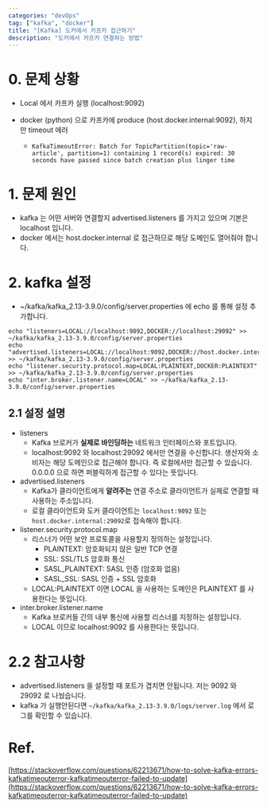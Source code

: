 ```yaml
---
categories: "devOps"
tag: ["kafka", "docker"]
title: "[Kafka] 도커에서 카프카 접근하기"
description: "도커에서 카프카 연결하는 방법"
---
```


# 0. 문제 상황

- Local 에서 카프카 실행 (localhost:9092)

- docker (python) 으로 카프카에 produce (host.docker.internal:9092), 하지만 timeout 에러

  - ```
    KafkaTimeoutError: Batch for TopicPartition(topic='raw-article', partition=1) containing 1 record(s) expired: 30 seconds have passed since batch creation plus linger time
    ```

# 1. 문제 원인

- kafka 는 어떤 서버와 연결할지 advertised.listeners 를 가지고 있으며 기본은 localhost 입니다.
- docker 에서는 host.docker.internal 로 접근하므로 해당 도메인도 열어줘야 합니다.

# 2. kafka 설정

- ~/kafka/kafka_2.13-3.9.0/config/server.properties 에 echo 를 통해 설정 추가합니다.

```
echo "listeners=LOCAL://localhost:9092,DOCKER://localhost:29092" >> ~/kafka/kafka_2.13-3.9.0/config/server.properties
echo "advertised.listeners=LOCAL://localhost:9092,DOCKER://host.docker.internal:29092" >> ~/kafka/kafka_2.13-3.9.0/config/server.properties
echo "listener.security.protocol.map=LOCAL:PLAINTEXT,DOCKER:PLAINTEXT" >> ~/kafka/kafka_2.13-3.9.0/config/server.properties
echo "inter.broker.listener.name=LOCAL" >> ~/kafka/kafka_2.13-3.9.0/config/server.properties
```

## 2.1 설정 설명

- listeners
  - Kafka 브로커가 **실제로 바인딩하는** 네트워크 인터페이스와 포트입니다.
  - localhost:9092 와 localhost:29092 에서만 연결을 수신합니다. 생산자와 소비자는 해당 도메인으로 접근해야 합니다. 즉 로컬에서만 접근할 수 있습니다. 0.0.0.0 으로 하면 퍼블릭하게 접근할 수 있다는 뜻입니다.
- advertised.listeners 
  - Kafka가 클라이언트에게 **알려주는** 연결 주소로 클라이언트가 실제로 연결할 때 사용하는 주소입니다. 
  - 로컬 클라이언트와 도커 클라이언트는 `localhost:9092` 또는  `host.docker.internal:29092`로 접속해야 합니다.
- listener.security.protocol.map
  - 리스너가 어떤 보안 프로토콜을 사용할지 정의하는 설정입니다.
    - PLAINTEXT: 암호화되지 않은 일반 TCP 연결
    - SSL: SSL/TLS 암호화 통신
    - SASL_PLAINTEXT: SASL 인증 (암호화 없음)
    - SASL_SSL: SASL 인증 + SSL 암호화
  - LOCAL:PLAINTEXT  이면 LOCAL 을 사용하는 도메인은 PLAINTEXT 를 사용한다는 뜻입니다.
- inter.broker.listener.name
  - Kafka 브로커들 간의 내부 통신에 사용할 리스너를 지정하는 설정입니다.
  - LOCAL 이므로 localhost:9092 를 사용한다는 뜻입니다.

# 2.2 참고사항

- advertised.listeners 을 설정할 때 포트가 겹치면 안됩니다. 저는 9092 와 29092 로 나눴습니다.
- kafka 가 실행안된다면 `~/kafka/kafka_2.13-3.9.0/logs/server.log` 에서 로그를 확인할 수 있습니다.

# Ref.

[https://stackoverflow.com/questions/62213671/how-to-solve-kafka-errors-kafkatimeouterror-kafkatimeouterror-failed-to-update](https://stackoverflow.com/questions/62213671/how-to-solve-kafka-errors-kafkatimeouterror-kafkatimeouterror-failed-to-update)



